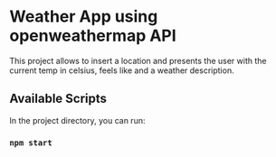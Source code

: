 # Weather App using openweathermap API

This project allows to insert a location and presents the user with the current temp in celsius, feels like and a weather description.

## Available Scripts

In the project directory, you can run:

### `npm start`
